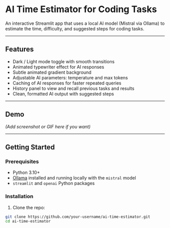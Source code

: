 # AI Time Estimator for Coding Tasks

An interactive Streamlit app that uses a local AI model (Mistral via Ollama) to estimate the time, difficulty, and suggested steps for coding tasks.

---

## Features

- Dark / Light mode toggle with smooth transitions  
- Animated typewriter effect for AI responses  
- Subtle animated gradient background  
- Adjustable AI parameters: temperature and max tokens  
- Caching of AI responses for faster repeated queries  
- History panel to view and recall previous tasks and results  
- Clean, formatted AI output with suggested steps  

---

## Demo

*(Add screenshot or GIF here if you want)*

---

## Getting Started

### Prerequisites

- Python 3.10+  
- [Ollama](https://ollama.com/) installed and running locally with the `mistral` model  
- `streamlit` and `openai` Python packages  

### Installation

1. Clone the repo:

```bash
git clone https://github.com/your-username/ai-time-estimator.git
cd ai-time-estimator
